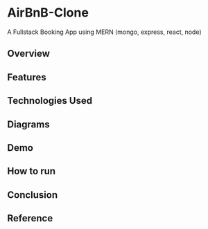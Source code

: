 # AirBnB-Clone
A Fullstack Booking App using MERN (mongo, express, react, node)
 
## Overview

## Features

## Technologies Used

## Diagrams

## Demo

## How to run

## Conclusion

## Reference
